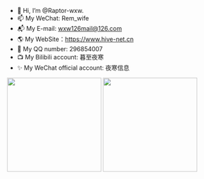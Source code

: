 - 👋 Hi, I’m @Raptor-wxw.
- 📫 My WeChat: Rem_wife
- 📬 My E-mail: wxw126mail@126.com
- 🌎 My WebSite：https://www.hive-net.cn
- 🐧 My QQ number: 296854007
- 📺 My Bilibili account: 暮至夜寒
- ✨ My WeChat official account: 夜寒信息

<img
  src="https://github-profile-summary-cards.vercel.app/api/cards/stats?username=Raptor-wxw&theme=github"
  style="display: inline; width: 220px"
/>
<img
  src="https://github-profile-summary-cards.vercel.app/api/cards/productive-time?username=Raptor-wxw&theme=github"
  style="display: inline; width: 220px"
/>
